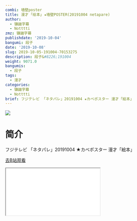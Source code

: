 ```yaml
---
combi: 墙壁poster
title: 漫才 ｢绘本｣ ★墙壁POSTER(20191004 netapare)
author:
  - 镰鼬字幕
  - Notttti
zmz: 镰鼬字幕
publishdate: '2019-10-04'
bangumi: 段子
date: '2019-10-08'
slug: 2019-10-05-191004-70153275
description: 段子&#8226;191004
weight: 9071.0
bangumis:
  - 段子
tags:
  - 漫才
categories:
  - 镰鼬字幕
  - Notttti
brief: フジテレビ 「ネタパレ」20191004 ★カベポスター 漫才「絵本」
---
```

![](https://raw.githubusercontent.com/tcgriffith/owaraisite/master/static/tmpimg/fc97c47538d997457578e603abb3bdd4696bd240.jpg.480.jpg)
# 简介  
フジテレビ
「ネタパレ」20191004
★カベポスター 漫才「絵本」  

[去B站观看](https://www.bilibili.com/video/av70153275/)
<div class ="resp-container"><iframe class="testiframe" src="//player.bilibili.com/player.html?aid=70153275"", scrolling="no", allowfullscreen="true" > </iframe></div> 
